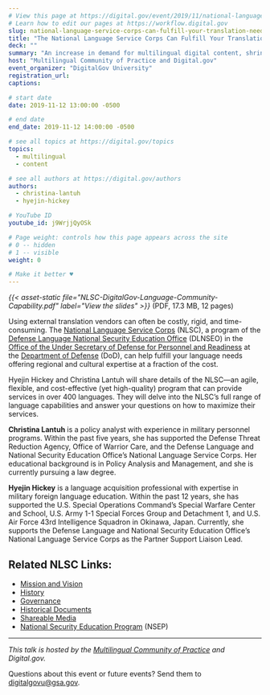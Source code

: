 ```yaml
---
# View this page at https://digital.gov/event/2019/11/national-language-service-corps-can-fulfill
# Learn how to edit our pages at https://workflow.digital.gov
slug: national-language-service-corps-can-fulfill-your-translation-needs
title: "The National Language Service Corps Can Fulfill Your Translation Needs"
deck: ""
summary: "An increase in demand for multilingual digital content, shrinking budgets, and rising translation costs have impacted federal agencies trying to offer information and services in languages other than English. Learn how the National Service Language Corps (NLSC) can help."
host: "Multilingual Community of Practice and Digital.gov"
event_organizer: "DigitalGov University"
registration_url: 
captions: 

# start date
date: 2019-11-12 13:00:00 -0500

# end date
end_date: 2019-11-12 14:00:00 -0500

# see all topics at https://digital.gov/topics
topics: 
  - multilingual
  - content

# see all authors at https://digital.gov/authors
authors: 
  - christina-lantuh
  - hyejin-hickey

# YouTube ID
youtube_id: j9WrjjQyOSk

# Page weight: controls how this page appears across the site
# 0 -- hidden
# 1 -- visible
weight: 0

# Make it better ♥
---
```


_{{< asset-static file="NLSC-DigitalGov-Language-Community-Capability.pdf" label="View the slides" >}}_ (PDF, 17.3 MB, 12 pages)

Using external translation vendors can often be costly, rigid, and time-consuming. The [National Language Service Corps](https://www.nlscorps.org) (NLSC), a program of the [Defense Language National Security Education Office](https://dlnseo.org/) (DLNSEO) in the [Office of the Under Secretary of Defense for Personnel and Readiness](https://prhome.defense.gov/) at the [Department of Defense](https://www.defense.gov) (DoD), can help fulfill your language needs offering regional and cultural expertise at a fraction of the cost.

Hyejin Hickey and Christina Lantuh will share details of the NLSC—an agile, flexible, and cost-effective (yet high-quality) program that can provide services in over 400 languages. They will delve into the NLSC’s full range of language capabilities and answer your questions on how to maximize their services.

**Christina Lantuh** is a policy analyst with experience in military personnel programs. Within the past five years, she has supported the Defense Threat Reduction Agency, Office of Warrior Care, and the Defense Language and National Security Education Office’s National Language Service Corps. Her educational background is in Policy Analysis and Management, and she is currently pursuing a law degree.

**Hyejin Hickey** is a language acquisition professional with expertise in military foreign language education. Within the past 12 years, she has supported the U.S. Special Operations Command’s Special Warfare Center and School, U.S. Army 1-1 Special Forces Group and Detachment 1, and U.S. Air Force 43rd Intelligence Squadron in Okinawa, Japan. Currently, she supports the Defense Language and National Security Education Office’s National Language Service Corps as the Partner Support Liaison Lead. 

## Related NLSC Links: 

- [Mission and Vision](https://www.nlscorps.org/about.html) 
- [History](https://www.nlscorps.org/about.html#History) 
- [Governance](https://www.nlscorps.org/about.html#Governance) 
- [Historical Documents](https://www.nlscorps.org/about.html#HD) 
- [Shareable Media](https://www.nlscorps.org/about.html#Media) 
- [National Security Education Program](https://www.nsep.gov) (NSEP)

---

*This talk is hosted by the [Multilingual Community of Practice](https://digital.gov/communities/multilingual/) and Digital.gov.* 


Questions about this event or future events? Send them to [digitalgovu@gsa.gov](mailto:digitalgovu@gsa.gov). 
